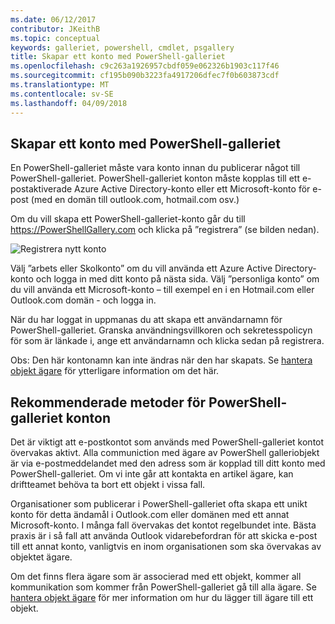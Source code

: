 ```yaml
---
ms.date: 06/12/2017
contributor: JKeithB
ms.topic: conceptual
keywords: galleriet, powershell, cmdlet, psgallery
title: Skapar ett konto med PowerShell-galleriet
ms.openlocfilehash: c9c263a1926957cbdf059e062326b1903c117f46
ms.sourcegitcommit: cf195b090b3223fa4917206dfec7f0b603873cdf
ms.translationtype: MT
ms.contentlocale: sv-SE
ms.lasthandoff: 04/09/2018
---
```

## <a name="creating-a-powershell-gallery-account"></a>Skapar ett konto med PowerShell-galleriet

En PowerShell-galleriet måste vara konto innan du publicerar något till PowerShell-galleriet.
PowerShell-galleriet konton måste kopplas till ett e-postaktiverade Azure Active Directory-konto eller ett Microsoft-konto för e-post (med en domän till outlook.com, hotmail.com osv.)

Om du vill skapa ett PowerShell-galleriet-konto går du till https://PowerShellGallery.com och klicka på ”registrera” (se bilden nedan).

![Registrera nytt konto](./images/CreatingAccount-Register.png)

Välj ”arbets eller Skolkonto” om du vill använda ett Azure Active Directory-konto och logga in med ditt konto på nästa sida.
Välj ”personliga konto” om du vill använda ett Microsoft-konto – till exempel en i en Hotmail.com eller Outlook.com domän - och logga in.

När du har loggat in uppmanas du att skapa ett användarnamn för PowerShell-galleriet.
Granska användningsvillkoren och sekretesspolicyn för som är länkade i, ange ett användarnamn och klicka sedan på registrera.

Obs: Den här kontonamn kan inte ändras när den har skapats.
Se [hantera objekt ägare](https://msdn.microsoft.com/powershell/gallery/psgallery/managing-item-owners) för ytterligare information om det här.

## <a name="recommended-practices-for-powershell-gallery-accounts"></a>Rekommenderade metoder för PowerShell-galleriet konton

Det är viktigt att e-postkontot som används med PowerShell-galleriet kontot övervakas aktivt.
Alla communiction med ägare av PowerShell galleriobjekt är via e-postmeddelandet med den adress som är kopplad till ditt konto med PowerShell-galleriet.
Om vi inte går att kontakta en artikel ägare, kan driftteamet behöva ta bort ett objekt i vissa fall.

Organisationer som publicerar i PowerShell-galleriet ofta skapa ett unikt konto för detta ändamål i Outlook.com eller domänen med ett annat Microsoft-konto.
I många fall övervakas det kontot regelbundet inte.
Bästa praxis är i så fall att använda Outlook vidarebefordran för att skicka e-post till ett annat konto, vanligtvis en inom organisationen som ska övervakas av objektet ägare.

Om det finns flera ägare som är associerad med ett objekt, kommer all kommunikation som kommer från PowerShell-galleriet gå till alla ägare.
Se [hantera objekt ägare](https://msdn.microsoft.com/powershell/gallery/psgallery/managing-item-owners) för mer information om hur du lägger till ägare till ett objekt.